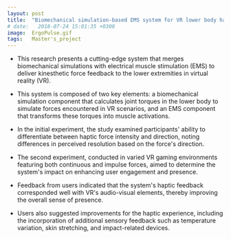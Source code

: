 ```yaml
---
layout: post
title:  "Biomechanical simulation-based EMS system for VR lower body haptic experience"
# date:   2018-07-24 15:01:35 +0300
image:  ErgoPulse.gif
tags:   Master's_project
---
```


* This research presents a cutting-edge system that merges biomechanical simulations with electrical muscle stimulation (EMS) to deliver kinesthetic force feedback to the lower extremities in virtual reality (VR). 

* This system is composed of two key elements: a biomechanical simulation component that calculates joint torques in the lower body to simulate forces encountered in VR scenarios, and an EMS component that transforms these torques into muscle activations. 

* In the initial experiment, the study examined participants' ability to differentiate between haptic force intensity and direction, noting differences in perceived resolution based on the force's direction. 

* The second experiment, conducted in varied VR gaming environments featuring both continuous and impulse forces, aimed to determine the system's impact on enhancing user engagement and presence. 

* Feedback from users indicated that the system's haptic feedback corresponded well with VR's audio-visual elements, thereby improving the overall sense of presence. 

* Users also suggested improvements for the haptic experience, including the incorporation of additional sensory feedback such as temperature variation, skin stretching, and impact-related devices.